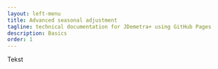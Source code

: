 ```yaml
---
layout: left-menu
title: Advanced seasonal adjustment
tagline: technical documentation for JDemetra+ using GitHub Pages
description: Basics
order: 1
---
```


Tekst